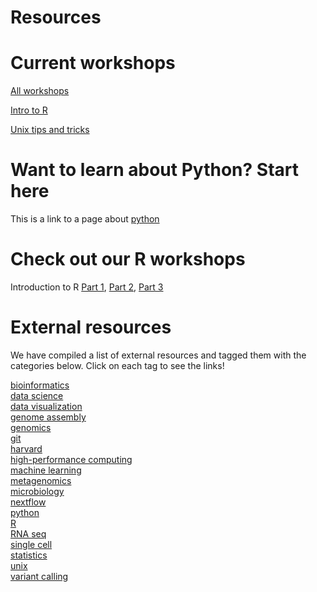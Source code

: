 # Resources

# Current workshops

[All workshops](https://harvardinformatics.github.io/workshops/)

[Intro to R](https://harvardinformatics.github.io/workshops/2023-fall/r/)

[Unix tips and tricks](https://harvardinformatics.github.io/workshops/2023-fall/biotips/)

# Want to learn about Python? Start here

This is a link to a page about [python](python.md)

# Check out our R workshops

Introduction to R [Part 1](R/R-workshop-2023-Part1.md), [Part 2](R/R-workshop-2023-Part2.md), [Part 3](R/R-workshop-2023-Part3.md)

# External resources

We have compiled a list of external resources and tagged them with the categories below. Click on each tag to see the links!

<div class='row res-tag-table'>
<div class='col-6-24 res-tag-link-cont'>
<div class='res-tag-link'><a href='tags/bioinformatics/'>bioinformatics</a></div>
</div>
<div class='col-6-24 res-tag-link-cont'>
<div class='res-tag-link'><a href='tags/data-science/'>data science</a></div>
</div>
<div class='col-6-24 res-tag-link-cont'>
<div class='res-tag-link'><a href='tags/data-visualization/'>data visualization</a></div>
</div>
<div class='col-6-24 res-tag-link-cont'>
<div class='res-tag-link'><a href='tags/genome-assembly/'>genome assembly</a></div>
</div>
</div>
<div class='row res-tag-table'>
<div class='col-6-24 res-tag-link-cont'>
<div class='res-tag-link'><a href='tags/genomics/'>genomics</a></div>
</div>
<div class='col-6-24 res-tag-link-cont'>
<div class='res-tag-link'><a href='tags/git/'>git</a></div>
</div>
<div class='col-6-24 res-tag-link-cont'>
<div class='res-tag-link'><a href='tags/harvard/'>harvard</a></div>
</div>
<div class='col-6-24 res-tag-link-cont'>
<div class='res-tag-link'><a href='tags/high-performance-computing/'>high-performance computing</a></div>
</div>
</div>
<div class='row res-tag-table'>
<div class='col-6-24 res-tag-link-cont'>
<div class='res-tag-link'><a href='tags/machine-learning/'>machine learning</a></div>
</div>
<div class='col-6-24 res-tag-link-cont'>
<div class='res-tag-link'><a href='tags/metagenomics/'>metagenomics</a></div>
</div>
<div class='col-6-24 res-tag-link-cont'>
<div class='res-tag-link'><a href='tags/microbiology/'>microbiology</a></div>
</div>
<div class='col-6-24 res-tag-link-cont'>
<div class='res-tag-link'><a href='tags/nextflow/'>nextflow</a></div>
</div>
</div>
<div class='row res-tag-table'>
<div class='col-6-24 res-tag-link-cont'>
<div class='res-tag-link'><a href='tags/python/'>python</a></div>
</div>
<div class='col-6-24 res-tag-link-cont'>
<div class='res-tag-link'><a href='tags/R/'>R</a></div>
</div>
<div class='col-6-24 res-tag-link-cont'>
<div class='res-tag-link'><a href='tags/RNA-seq/'>RNA seq</a></div>
</div>
<div class='col-6-24 res-tag-link-cont'>
<div class='res-tag-link'><a href='tags/single-cell/'>single cell</a></div>
</div>
</div>
<div class='row res-tag-table'>
<div class='col-6-24 res-tag-link-cont'>
<div class='res-tag-link'><a href='tags/statistics/'>statistics</a></div>
</div>
<div class='col-6-24 res-tag-link-cont'>
<div class='res-tag-link'><a href='tags/unix/'>unix</a></div>
</div>
<div class='col-6-24 res-tag-link-cont'>
<div class='res-tag-link'><a href='tags/variant-calling/'>variant calling</a></div>
</div>
</div>
